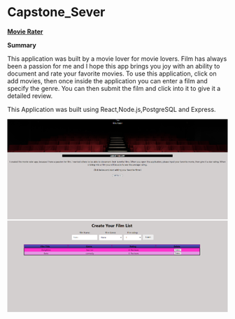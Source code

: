 # Capstone_Sever


**[Movie Rater](https://movie-aftvtyh5k.vercel.app/)**


**Summary**

This application was built by a movie lover for movie lovers. Film has always been a passion for me and I hope this 
app brings you joy with an ability to document and rate your favorite movies. To use this application, click on add movies, then once inside the application you can enter a film and specify the genre. You can then submit the film and click into it to give it a detailed review. 

This Application was built using React,Node.js,PostgreSQL and Express.


![](serverimg/movie.png)
![](serverimg/movie2.png)



